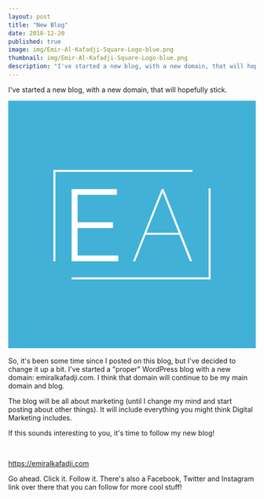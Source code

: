 ```yaml
---
layout: post
title: "New Blog"
date: 2018-12-20
published: true
image: img/Emir-Al-Kafadji-Square-Logo-blue.png
thumbnail: img/Emir-Al-Kafadji-Square-Logo-blue.png
description: "I've started a new blog, with a new domain, that will hopefully stick."
---
```

<p class="postdescription">I've started a new blog, with a new domain, that will hopefully stick.</p>
<!--more-->
<img class="postimg" src="/img/Emir-Al-Kafadji-Square-Logo-blue.png">
<p>So, it's been some time since I posted on this blog, but I've decided to change it up a bit. I've started a "proper" WordPress blog with a new domain: emiralkafadji.com. I think that domain will continue to be my main domain and blog.</p>
<p>The blog will be all about marketing (until I change my mind and start posting about other things). It will include everything you might think Digital Marketing includes.</p>
<p>If this sounds interesting to you, it's time to follow my new blog!</p>
<br>
<p><a href="https://emiralkafadji.com">https://emiralkafadji.com</a></p>
<p>Go ahead. Click it. Follow it. There's also a Facebook, Twitter and Instagram link over there that you can follow for more cool stuff!</p>